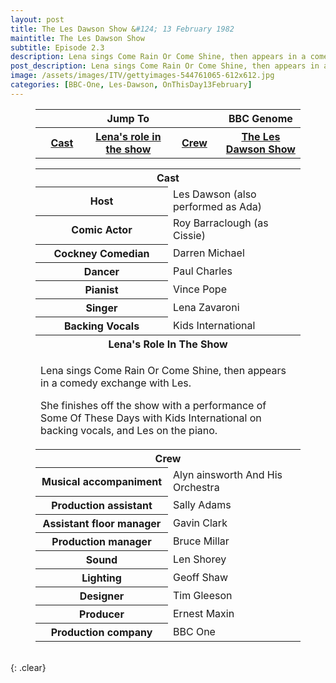 ```yaml
---
layout: post
title: The Les Dawson Show &#124; 13 February 1982
maintitle: The Les Dawson Show
subtitle: Episode 2.3
description: Lena sings Come Rain Or Come Shine, then appears in a comedy exchange with Les. She finishes off the show with a performance of Some Of These Days with Kids International on backing vocals, and Les on the piano.
post_description: Lena sings Come Rain Or Come Shine, then appears in a comedy exchange with Les. She finishes off the show with a performance of Some Of These Days with Kids International on backing vocals, and Les on the piano.
image: /assets/images/ITV/gettyimages-544761065-612x612.jpg
categories: [BBC-One, Les-Dawson, OnThisDay13February]
---
```


<figure class="fig3">
<table>
<tr align="center"><th colspan="3">Jump To</th><th>BBC Genome</th></tr>
<tr align="center">
<th style="width:20%;"><a href="#infobox1">Cast</a></th>
<th style="width:30%;"><a href="#infobox2">Lena's role in the show</a></th>
<th style="width:20%;"><a href="#infobox3">Crew</a></th>
<th style="width:30%;"><a class="external-link" href="https://genome.ch.bbc.co.uk/schedules/service_bbc_one_london/1982-02-13#at-20.15">The Les Dawson Show</a></th>
</tr>
</table>
</figure>

<figure class="fig3">
<table>
<tr id="infobox1"><th colspan="2">Cast</th></tr>
<tr><th style="width:50%;">Host</th><td style="width:50%;">Les Dawson (also performed as Ada)</td></tr>
<tr><th>Comic Actor</th><td>Roy Barraclough (as Cissie)</td></tr>
<tr><th>Cockney Comedian</th><td>Darren Michael</td></tr>
<tr><th>Dancer</th><td>Paul Charles</td></tr>
<tr><th>Pianist</th><td>Vince Pope</td></tr>
<tr><th>Singer</th><td>Lena Zavaroni</td></tr>
<tr><th>Backing Vocals</th><td>Kids International</td></tr>
<tr id="infobox2" class="split"><th colspan="2">Lena's Role In The Show</th></tr>
<tr><td colspan="2">
<p>Lena sings Come Rain Or Come Shine, then appears in a comedy exchange with Les.</p>
<p>She finishes off the show with a performance of Some Of These Days with Kids International on backing vocals, and Les on the piano.</p>
</td></tr>
<tr id="infobox3" class="split"><th colspan="2">Crew</th></tr>
<tr><th style="width:50%;">Musical accompaniment</th><td style="width:50%;">Alyn ainsworth And His Orchestra</td></tr>
<tr><th>Production assistant</th><td>Sally Adams</td></tr>
<tr><th>Assistant floor manager</th><td>Gavin Clark</td></tr>
<tr><th>Production manager</th><td>Bruce Millar</td></tr>
<tr><th>Sound</th><td>Len Shorey</td></tr>
<tr><th>Lighting</th><td>Geoff Shaw</td></tr>
<tr><th>Designer</th><td>Tim Gleeson</td></tr>
<tr><th>Producer</th><td>Ernest Maxin</td></tr>
<tr><th>Production company</th><td>BBC One</td></tr>
</table>
</figure>

<br />{: .clear}

<style>
#infobox2, #infobox3 {scroll-margin-top: -3px;}
</style>


